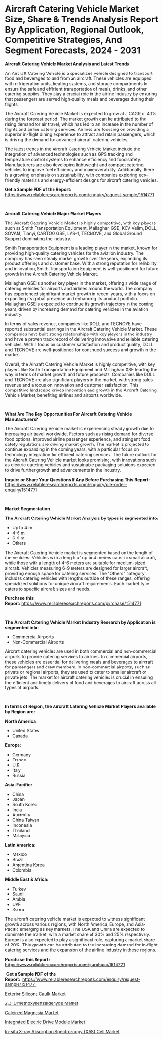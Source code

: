 <p><h1>Aircraft Catering Vehicle Market Size, Share & Trends Analysis Report By Application, Regional Outlook, Competitive Strategies, And Segment Forecasts, 2024 - 2031</h1></p><p><strong>Aircraft Catering Vehicle Market Analysis and Latest Trends</strong></p>
<p><p>An Aircraft Catering Vehicle is a specialized vehicle designed to transport food and beverages to and from an aircraft. These vehicles are equipped with refrigeration units, heating systems, and storage compartments to ensure the safe and efficient transportation of meals, drinks, and other catering supplies. They play a crucial role in the airline industry by ensuring that passengers are served high-quality meals and beverages during their flights.</p><p>The Aircraft Catering Vehicle Market is expected to grow at a CAGR of 4.1% during the forecast period. The market growth can be attributed to the rising demand for air travel, which has led to an increase in the number of flights and airline catering services. Airlines are focusing on providing a superior in-flight dining experience to attract and retain passengers, which is driving the demand for advanced aircraft catering vehicles.</p><p>The latest trends in the Aircraft Catering Vehicle Market include the integration of advanced technologies such as GPS tracking and temperature control systems to enhance efficiency and food safety. Manufacturers are also developing lightweight and compact catering vehicles to improve fuel efficiency and maneuverability. Additionally, there is a growing emphasis on sustainability, with companies exploring eco-friendly materials and energy-efficient designs for aircraft catering vehicles.</p></p>
<p><strong>Get a Sample PDF of the Report:&nbsp;</strong> <a href="https://www.reliableresearchreports.com/enquiry/request-sample/1514771">https://www.reliableresearchreports.com/enquiry/request-sample/1514771</a></p>
<p>&nbsp;</p>
<p><strong>Aircraft Catering Vehicle Major Market Players</strong></p>
<p><p>The Aircraft Catering Vehicle Market is highly competitive, with key players such as Smith Transportation Equipment, Mallaghan GSE, KOV Velim, DOLL, SOVAM, Tianyi, CARTOO GSE, LAS-1, TECNOVE, and Global Ground Support dominating the industry. </p><p>Smith Transportation Equipment is a leading player in the market, known for providing high-quality catering vehicles for the aviation industry. The company has seen steady market growth over the years, expanding its product offerings and customer base. With a strong reputation for reliability and innovation, Smith Transportation Equipment is well-positioned for future growth in the Aircraft Catering Vehicle Market.</p><p>Mallaghan GSE is another key player in the market, offering a wide range of catering vehicles for airports and airlines around the world. The company has experienced significant market growth in recent years, with a focus on expanding its global presence and enhancing its product portfolio. Mallaghan GSE is expected to continue its growth trajectory in the coming years, driven by increasing demand for catering vehicles in the aviation industry.</p><p>In terms of sales revenue, companies like DOLL and TECNOVE have reported substantial earnings in the Aircraft Catering Vehicle Market. These companies have built strong relationships with key players in the industry and have a proven track record of delivering innovative and reliable catering vehicles. With a focus on customer satisfaction and product quality, DOLL and TECNOVE are well-positioned for continued success and growth in the market.</p><p>Overall, the Aircraft Catering Vehicle Market is highly competitive, with key players like Smith Transportation Equipment and Mallaghan GSE leading the way in terms of market growth and future prospects. Companies like DOLL and TECNOVE are also significant players in the market, with strong sales revenue and a focus on innovation and customer satisfaction. This competitive landscape drives innovation and growth in the Aircraft Catering Vehicle Market, benefiting airlines and airports worldwide.</p></p>
<p>&nbsp;</p>
<p><strong>What Are The Key Opportunities For Aircraft Catering Vehicle Manufacturers?</strong></p>
<p><p>The Aircraft Catering Vehicle market is experiencing steady growth due to increasing air travel worldwide. Factors such as rising demand for diverse food options, improved airline passenger experience, and stringent food safety regulations are driving market growth. The market is projected to continue expanding in the coming years, with a particular focus on technology integration for efficient catering services. The future outlook for the Aircraft Catering Vehicle market looks promising, with innovations such as electric catering vehicles and sustainable packaging solutions expected to drive further growth and advancements in the industry.</p></p>
<p><strong>Inquire or Share Your Questions If Any Before Purchasing This Report:</strong> <a href="https://www.reliableresearchreports.com/enquiry/pre-order-enquiry/1514771">https://www.reliableresearchreports.com/enquiry/pre-order-enquiry/1514771</a></p>
<p>&nbsp;</p>
<p><strong>Market Segmentation</strong></p>
<p><strong>The Aircraft Catering Vehicle Market Analysis by types is segmented into:</strong></p>
<p><ul><li>Up to 4 m</li><li>4-6 m</li><li>6-9 m</li><li>Others</li></ul></p>
<p><p>The Aircraft Catering Vehicle market is segmented based on the length of the vehicles. Vehicles with a length of up to 4 meters cater to small aircraft, while those with a length of 4-6 meters are suitable for medium-sized aircraft. Vehicles measuring 6-9 meters are designed for larger aircraft, providing enough space for catering services. The "Others" category includes catering vehicles with lengths outside of these ranges, offering specialized solutions for unique aircraft requirements. Each market type caters to specific aircraft sizes and needs.</p></p>
<p><strong>Purchase this Report:&nbsp;</strong><a href="https://www.reliableresearchreports.com/purchase/1514771">https://www.reliableresearchreports.com/purchase/1514771</a></p>
<p>&nbsp;</p>
<p><strong>The Aircraft Catering Vehicle Market Industry Research by Application is segmented into:</strong></p>
<p><ul><li>Commercial Airports</li><li>Non-Commercial Airports</li></ul></p>
<p><p>Aircraft catering vehicles are used in both commercial and non-commercial airports to provide catering services to airlines. In commercial airports, these vehicles are essential for delivering meals and beverages to aircraft for passengers and crew members. In non-commercial airports, such as private or regional airports, they are used to cater to smaller aircraft or private jets. The market for aircraft catering vehicles is crucial in ensuring the efficient and timely delivery of food and beverages to aircraft across all types of airports.</p></p>
<p>&nbsp;</p>
<p><strong>In terms of Region, the Aircraft Catering Vehicle Market Players available by Region are:</strong></p>
<p>
    <p> <strong> North America: </strong>
        <ul>
            <li>United States</li>
            <li>Canada</li>
        </ul>
        </p> 
    <p> <strong> Europe: </strong>
        <ul>
            <li>Germany</li>
            <li>France</li>
            <li>U.K.</li>
            <li>Italy</li>
            <li>Russia</li>
        </ul>
        </p> 
    <p> <strong> Asia-Pacific: </strong>
        <ul>
            <li>China</li>
            <li>Japan</li>
            <li>South Korea</li>
            <li>India</li>
            <li>Australia</li>
            <li>China Taiwan</li>
            <li>Indonesia</li>
            <li>Thailand</li>
            <li>Malaysia</li>
        </ul>
        </p> 
    <p> <strong> Latin America: </strong>
        <ul>
            <li>Mexico</li>
            <li>Brazil</li>
            <li>Argentina Korea</li>
            <li>Colombia</li>
        </ul>
        </p> 
    <p> <strong> Middle East & Africa: </strong>
        <ul>
            <li>Turkey</li>
            <li>Saudi</li>
            <li>Arabia</li>
            <li>UAE</li>
            <li>Korea</li>
        </ul>
    </p>
    </p>
<p><p>The aircraft catering vehicle market is expected to witness significant growth across various regions, with North America, Europe, and Asia-Pacific emerging as key markets. The USA and China are expected to dominate the market, with a market share of 30% and 25% respectively. Europe is also expected to play a significant role, capturing a market share of 20%. This growth can be attributed to the increasing demand for in-flight catering services and the expansion of the airline industry in these regions.</p></p>
<p><strong>Purchase this Report: </strong><a href="https://www.reliableresearchreports.com/purchase/1514771">https://www.reliableresearchreports.com/purchase/1514771</a></p>
<p>&nbsp;<strong>Get a Sample PDF of the Report:&nbsp;&nbsp;</strong><a href="https://www.reliableresearchreports.com/enquiry/request-sample/1514771">https://www.reliableresearchreports.com/enquiry/request-sample/1514771</a></p>
<p><strong></strong></p>
<p><p><a href="https://view.publitas.com/reportprime-1/exterior-silicone-caulk-market-challenges-opportunities-and-growth-drivers-and-major-market-players-forecasted-for-period-from-2024-2031/">Exterior Silicone Caulk Market</a></p><p><a href="https://github.com/eeaveuhhh/Market-Research-Report-List-1/blob/main/23-dimethoxybenzaldehyde-market.md">2,3-Dimethoxybenzaldehyde Market</a></p><p><a href="https://view.publitas.com/reportprime-1/calcined-magnesia-market-provides-a-comprehensive-analysis-including-a-macro-overview-of-the-market-as-well-as-micro-details-such-as-market-size-and-competitive-landscape/">Calcined Magnesia Market</a></p><p><a href="https://github.com/brentleyjimmiealvaradoz4l1rea/Market-Research-Report-List-1/blob/main/integrated-electric-drive-module-market.md">Integrated Electric Drive Module Market</a></p><p><a href="https://pretty-mail-caf.notion.site/In-situ-X-ray-Absorption-Spectroscopy-XAS-Cell-Market-Size-Share-Trends-Analysis-Report-By-Mate-5c6e063b16924b2893e9d0d1f89bd188">In-situ X-ray Absorption Spectroscopy (XAS) Cell Market</a></p></p>